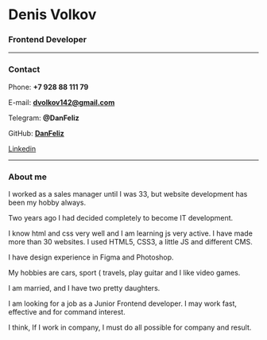 # Denis Volkov
### Frontend Developer
---
### Contact

Phone: **+7 928 88 111 79**

E-mail: **dvolkov142@gmail.com**

Telegram: **@DanFeliz**

GitHub: [**DanFeliz**](https://github.com/DanFeliz/)

[Linkedin](https://www.linkedin.com/in/denis-volkov-1673b9228/)

---

### About me

I worked as a sales manager until I was 33, but website development has been my hobby always.

Two years ago I had decided completely to become IT development.

I know html and css very well and I am learning js very active. I have made more than 30 websites. I used HTML5, CSS3, a little JS and different CMS.

I have design experience in Figma and Photoshop.

My hobbies are cars, sport ( travels, play guitar and I like video games.

I am married, and I have two pretty daughters.

I am looking for a job as a Junior Frontend developer. I may work fast, effective and for command interest.

I think, If I work in company, I must do all possible for company and result.